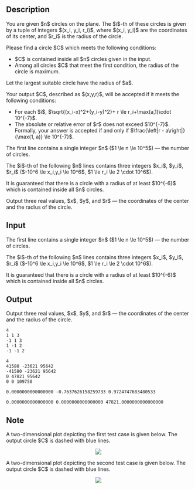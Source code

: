 ## Description

<div><p>You are given $n$ circles on the plane. The $i$-th of these circles is given by a tuple of integers $(x_i, y_i, r_i)$, where $(x_i, y_i)$ are the coordinates of its center, and $r_i$ is the radius of the circle.</p><p>Please find a circle $C$ which meets the following conditions:</p><ul> <li> $C$ is contained inside all $n$ circles given in the input. </li><li> Among all circles $C$ that meet the first condition, the radius of the circle is maximum. </li></ul><p>Let the largest suitable circle have the radius of $a$.</p><p>Your output $C$, described as $(x,y,r)$, will be accepted if it meets the following conditions:</p><ul> <li> For each $i$, $\sqrt{(x_i-x)^2+(y_i-y)^2}+ r \le r_i+\max(a,1)\cdot 10^{-7}$. </li><li> The absolute or relative error of $r$ does not exceed $10^{-7}$. Formally, your answer is accepted if and only if $\frac{\left|r - a\right|}{\max(1, a)} \le 10^{-7}$. </li></ul></div><div class="input-specification"><p>The first line contains a single integer $n$ ($1 \le n \le 10^5$)&nbsp;— the number of circles.</p><p>The $i$-th of the following $n$ lines contains three integers $x_i$, $y_i$, $r_i$ ($-10^6 \le x_i,y_i \le 10^6$, $1 \le r_i \le 2 \cdot 10^6$).</p><p>It is guaranteed that there is a circle with a radius of at least $10^{-6}$ which is contained inside all $n$ circles.</p></div><div class="output-specification"><p>Output three real values, $x$, $y$, and $r$&nbsp;— the coordinates of the center and the radius of the circle.</p></div>

## Input

<p>The first line contains a single integer $n$ ($1 \le n \le 10^5$)&nbsp;— the number of circles.</p><p>The $i$-th of the following $n$ lines contains three integers $x_i$, $y_i$, $r_i$ ($-10^6 \le x_i,y_i \le 10^6$, $1 \le r_i \le 2 \cdot 10^6$).</p><p>It is guaranteed that there is a circle with a radius of at least $10^{-6}$ which is contained inside all $n$ circles.</p>

## Output

<p>Output three real values, $x$, $y$, and $r$&nbsp;— the coordinates of the center and the radius of the circle.</p>





```input1
4
1 1 3
-1 1 3
1 -1 2
-1 -1 2
```




```input2
4
41580 -23621 95642
-41580 -23621 95642
0 47821 95642
0 0 109750
```




```output1
0.0000000000000000 -0.7637626158259733 0.9724747683480533
```




```output2
0.0000000000000000 0.0000000000000000 47821.0000000000000000
```



## Note

<p>A two-dimensional plot depicting the first test case is given below. The output circle $C$ is dashed with blue lines.</p><center> <img class="tex-graphics" src="file://J1UMy7am.png" style="max-width: 100.0%;max-height: 100.0%;"> </center><p>A two-dimensional plot depicting the second test case is given below. The output circle $C$ is dashed with blue lines.</p><center> <img class="tex-graphics" src="file://kc3CE96W.png" style="max-width: 100.0%;max-height: 100.0%;"> </center>
